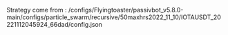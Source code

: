 Strategy come from : /configs/Flyingtoaster/passivbot_v5.8.0-main/configs/particle_swarm/recursive/50maxhrs2022_11_10/IOTAUSDT_20221112045924_66dad/config.json